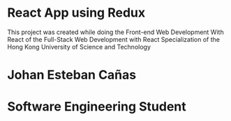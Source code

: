 # React App using Redux 

This project was created while doing the Front-end Web Development With React of the Full-Stack Web Development with React Specialization
of the Hong Kong University of Science and Technology



# Johan Esteban Cañas
# Software Engineering Student
